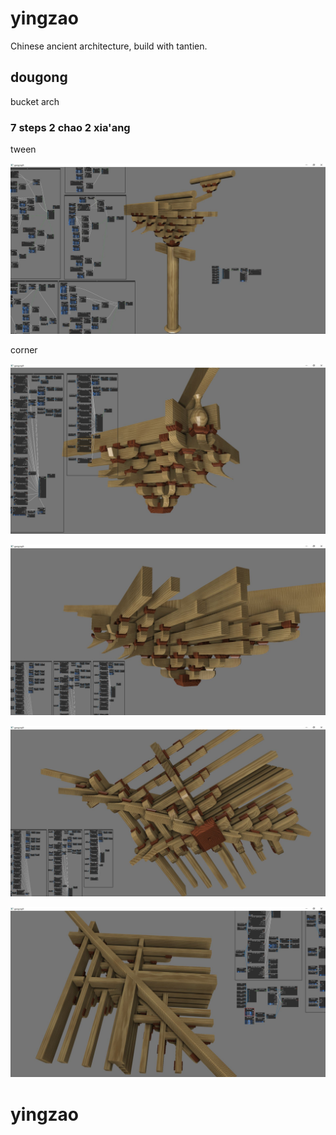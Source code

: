 # yingzao

Chinese ancient architecture, build with tantien.

## dougong

bucket arch

### 7 steps 2 chao 2 xia'ang

tween

![](./10_dougong/screenshots/7steps_2ch2xa_tween.jpg)

corner

![](./10_dougong/screenshots/7steps_2ch2xa_corner_0.jpg)

![](./10_dougong/screenshots/7steps_2ch2xa_corner_1.jpg)

![](./10_dougong/screenshots/7steps_2ch2xa_corner_2.jpg)

![](./10_dougong/screenshots/7steps_2ch2xa_corner_3.jpg)
# yingzao
